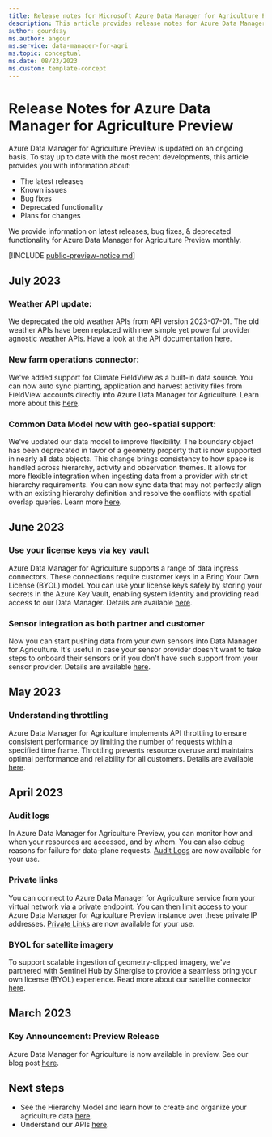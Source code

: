 ```yaml
---
title: Release notes for Microsoft Azure Data Manager for Agriculture Preview 
description: This article provides release notes for Azure Data Manager for Agriculture Preview releases, improvements, bug fixes, and known issues. 
author: gourdsay 
ms.author: angour 
ms.service: data-manager-for-agri 
ms.topic: conceptual 
ms.date: 08/23/2023 
ms.custom: template-concept 
---
```


# Release Notes for Azure Data Manager for Agriculture Preview 

Azure Data Manager for Agriculture Preview is updated on an ongoing basis. To stay up to date with the most recent developments, this article provides you with information about:

- The latest releases
- Known issues
- Bug fixes
- Deprecated functionality
- Plans for changes

 We provide information on latest releases, bug fixes, & deprecated functionality for Azure Data Manager for Agriculture Preview monthly.

[!INCLUDE [public-preview-notice.md](includes/public-preview-notice.md)]

## July 2023

### Weather API update: 
We deprecated the old weather APIs from API version 2023-07-01. The old weather APIs have been replaced with new simple yet powerful provider agnostic weather APIs. Have a look at the API documentation [here](/rest/api/data-manager-for-agri/#weather). 

### New farm operations connector: 
We've added support for Climate FieldView as a built-in data source. You can now auto sync planting, application and harvest activity files from FieldView accounts directly into Azure Data Manager for Agriculture. Learn more about this [here](concepts-farm-operations-data.md).

### Common Data Model now with geo-spatial support:
We’ve updated our data model to improve flexibility. The boundary object has been deprecated in favor of a geometry property that is now supported in nearly all data objects. This change brings consistency to how space is handled across hierarchy, activity and observation themes. It allows for more flexible integration when ingesting data from a provider with strict hierarchy requirements. You can now sync data that may not perfectly align with an existing hierarchy definition and resolve the conflicts with spatial overlap queries. Learn more [here](concepts-hierarchy-model.md).

## June 2023

### Use your license keys via key vault
Azure Data Manager for Agriculture supports a range of data ingress connectors. These connections require customer keys in a Bring Your Own License (BYOL) model. You can use your license keys safely by storing your secrets in the Azure Key Vault, enabling system identity and providing read access to our Data Manager. Details are available [here](concepts-byol-and-credentials.md).

### Sensor integration as both partner and customer
Now you can start pushing data from your own sensors into Data Manager for Agriculture. It's useful in case your sensor provider doesn't want to take steps to onboard their sensors or if you don't have such support from your sensor provider. Details are available [here](how-to-set-up-sensor-as-customer-and-partner.md).

## May 2023

### Understanding throttling
Azure Data Manager for Agriculture implements API throttling to ensure consistent performance by limiting the number of requests within a specified time frame. Throttling prevents resource overuse and maintains optimal performance and reliability for all customers. Details are available [here](concepts-understanding-throttling.md).

## April 2023

### Audit logs
In Azure Data Manager for Agriculture Preview, you can monitor how and when your resources are accessed, and by whom. You can also debug reasons for failure for data-plane requests. [Audit Logs](how-to-set-up-audit-logs.md) are now available for your use.  

### Private links
You can connect to Azure Data Manager for Agriculture service from your virtual network via a private endpoint. You can then limit access to your Azure Data Manager for Agriculture Preview instance over these private IP addresses. [Private Links](how-to-set-up-private-links.md) are now available for your use.  

### BYOL for satellite imagery
To support scalable ingestion of geometry-clipped imagery, we've partnered with Sentinel Hub by Sinergise to provide a seamless bring your own license (BYOL) experience. Read more about our satellite connector [here](concepts-ingest-satellite-imagery.md). 

## March 2023

### Key Announcement: Preview Release
Azure Data Manager for Agriculture is now available in preview. See our blog post [here](https://azure.microsoft.com/blog/announcing-microsoft-azure-data-manager-for-agriculture-accelerating-innovation-across-the-agriculture-value-chain/).

## Next steps
* See the Hierarchy Model and learn how to create and organize your agriculture data  [here](./concepts-hierarchy-model.md).
* Understand our APIs [here](/rest/api/data-manager-for-agri).